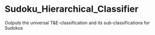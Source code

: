 # Sudoku_Hierarchical_Classifier
Outputs the universal T&amp;E-classification and its sub-classifications for Sudokus
